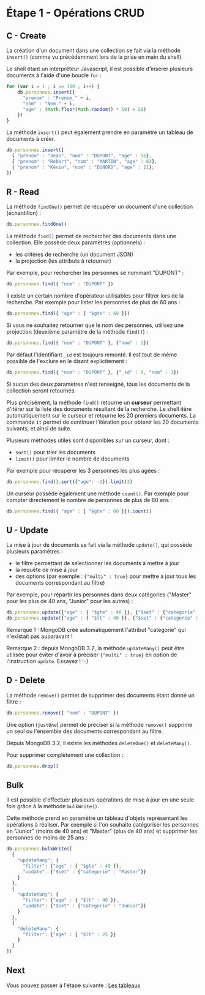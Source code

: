# Étape 1 - Opérations CRUD

## C - Create

La création d'un document dans une collection se fait via la méthode `insert()` (comme vu précédemment lors de la prise en main du shell).

Le shell étant un interpréteur Javascript, il est possible d'insérer plusieurs documents à l'aide d'une boucle `for` :

```javascript
for (var i = 1 ; i <= 100 ; i++) {
    db.personnes.insert({
      "prenom" : "Prenom_" + i,
      "nom" : "Nom_" + i,
      "age" : (Math.floor(Math.random() * 50) + 20)
    })
}
```

La méthode `insert()` peut également prendre en paramètre un tableau de documents à créer.

```javascript
db.personnes.insert([
  { "prenom" : "Jean", "nom" : "DUPONT", "age" : 56},
  { "prenom" : "Robert", "nom" : "MARTIN", "age" : 63},
  { "prenom" : "Kévin", "nom" : "DUNORD", "age" : 21},
])
```

## R - Read

La méthode `findOne()` permet de récupérer un document d'une collection (échantillon) :

```javascript
db.personnes.findOne()
```

La méthode `find()` permet de rechercher des documents dans une collection. Elle possède deux paramètres (optionnels) :

* les critères de recherche (un document JSON)
* la projection (les attributs à retourner)

Par exemple, pour rechercher les personnes se nommant "DUPONT" :

```javascript
db.personnes.find({ "nom" : "DUPONT" })
```

Il existe un certain nombre d'opérateur utilisables pour filtrer lors de la recherche. Par exemple pour lister les personnes de plus de 60 ans :

```javascript
db.personnes.find({ "age" : { "$gte" : 60 }})
```

Si vous ne souhaitez retourner que le nom des personnes, utilisez une projection (deuxième paramètre de la méthode `find()`) :

```javascript
db.personnes.find({ "nom" : "DUPONT" }, {"nom" : 1})
```

Par défaut l'identifiant `_id` est toujours remonté. Il est tout de même possible de l'exclure en le disant explicitement :

```javascript
db.personnes.find({ "nom" : "DUPONT" }, {"_id" : 0, "nom" : 1})
```

Si aucun des deux paramètres n'est renseigné, tous les documents de la collection seront retournés.

Plus précisément, la méthode `find()` retourne un **curseur** permettant d'itérer sur la liste des documents résultant de la recherche. Le shell itère automatiquement sur le curseur et retourne les 20 premiers documents. La commande `it` permet de continuer l'itération pour obtenir les 20 documents suivants, et ainsi de suite.

Plusieurs méthodes utiles sont disponibles sur un curseur, dont :

* `sort()` pour trier les documents
* `limit()` pour limiter le nombre de documents

Par exemple pour récupérer les 3 personnes les plus agées :

```javascript
db.personnes.find().sort({"age": -1}).limit(3)
```

Un curseur possède également une méthode `count()`. Par exemple pour compter directement le nombre de personnes de plus de 60 ans :

```javascript
db.personnes.find({ "age" : { "$gte" : 60 }}).count()
```

## U - Update

La mise à jour de documents se fait via la méthode `update()`, qui possède plusieurs paramètres :

* le filtre permettant de sélectionner les documents à mettre à jour
* la requête de mise à jour
* des options (par exemple : `{"multi" : true}` pour mettre à jour tous les documents correspondant au filtre)

Par exemple, pour répartir les personnes dans deux catégories ("Master" pour les plus de 40 ans, "Junior" pour les autres) :

```javascript
db.personnes.update({"age" : { "$gte" : 40 }}, {"$set" : {"categorie" : "Master"}}, {"multi" : true})
db.personnes.update({"age" : { "$lt" : 40 }}, {"$set" : {"categorie" : "Junior"}}, {"multi" : true})
```

Remarque 1 : MongoDB crée automatiquement l'attribut "categorie" qui n'existait pas auparavant !

Remarque 2 : depuis MongoDB 3.2, la méthode `updateMany()` peut être utilisée pour éviter d'avoir à préciser `{"multi" : true}` en option de l'instruction `update`. Essayez ! :-)

## D - Delete

La méthode `remove()` permet de supprimer des documents étant donné un filtre :

```javascript
db.personnes.remove({ "nom" : "DUPONT" })
```

Une option (`justOne`) permet de préciser si la méthode `remove()` supprime un seul ou l'ensemble des documents correspondant au filtre.

Depuis MongoDB 3.2, il existe les méthodes `deleteOne()` et `deleteMany()`.

Pour supprimer complètement une collection :

```javascript
db.personnes.drop()
```

## Bulk

Il est possible d'effectuer plusieurs opérations de mise à jour en une seule fois grâce à la méthode `bulkWrite()`.

Cette méthode prend en paramètre un tableau d'objets représentant les opérations à réaliser. Par exemple si l'on souhaite catégoriser les personnes en "Junior" (moins de 40 ans) et "Master" (plus de 40 ans) et supprimer les personnes de moins de 25 ans :

```javascript
db.personnes.bulkWrite([
  {
    "updateMany": {
      "filter": {"age" : { "$gte" : 40 }},
      "update": {"$set" : {"categorie" : "Master"}}
    }
  },
  {
    "updateMany": {
      "filter": {"age" : { "$lt" : 40 }},
      "update": {"$set" : {"categorie" : "Junior"}}
    }
  },
  {
    "deleteMany": {
      "filter": {"age" : { "$lt" : 25 }}
    }
  }
])
```

## Next

Vous pouvez passer à l'étape suivante : [Les tableaux](./step-2.md)
